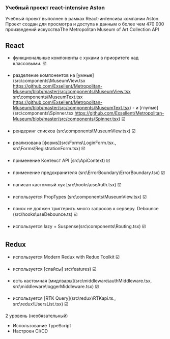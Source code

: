 ### Учебный проект react-intensive Aston

Учебный проект выполнен в рамках React-интенсива компании Aston.  
Проект создан для просмотра и доступа к данным о более чем 470 000 произведений искусстваThe Metropolitan Museum of Art Collection API

## React

- функциональные компоненты c хуками в приоритете над классовыми. ☑️

- разделение компонентов на [умные](src\components\MuseumView.tsx https://github.com/Exsellent/Metropolitan-Museum/blob/master/src/components/MuseumView.tsx  src\components\MuseumText.tsx https://github.com/Exsellent/Metropolitan-Museum/blob/master/src/components/MuseumText.tsx) - и [глупые] (src\components\Spinner.tsx https://github.com/Exsellent/Metropolitan-Museum/blob/master/src/components/Spinner.tsx) ☑️

- рендеринг списков (src\components\MuseumView.tsx) ☑️

- реализована [формs](src\Forms\LoginForm.tsx., src\Forms\RegistrationForm.tsx) ☑️

- применение Контекст API [src\ApiContext) ☑️

- применение предохранителя (src\ErrorBoundary\ErrorBoundary.tsx) ☑️

- написан кастомный хук [src\hooks\useAuth.tsx) ☑️

- используется PropTypes (src\components\MuseumView.tsx) ☑️

- поиск не должен триггерить много запросов к серверу. Debounce (src\hooks\useDebounce.ts) ☑️

- используется lazy + Suspense(src\components\Routing.tsx) ☑️


## Redux

- используется Modern Redux with Redux Toolkit ☑️

- используется [слайсы] src\features) ☑️

- есть кастомная [мидлвары](src\middleware\authMiddleware.tsx, src\middleware\loggerMiddleware.tsx) ☑️

- используется [RTK Query](src\redux\RTKapi.ts., src\redux\UsersList.tsx) ☑️

2 уровень (необязательный)
  - Использование TypeScript
  - Настроен CI/CD
  


